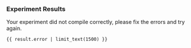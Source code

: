 ### Experiment Results

Your experiment did not compile correctly, please fix the errors and try again.

```
{{ result.error | limit_text(1500) }}
```
